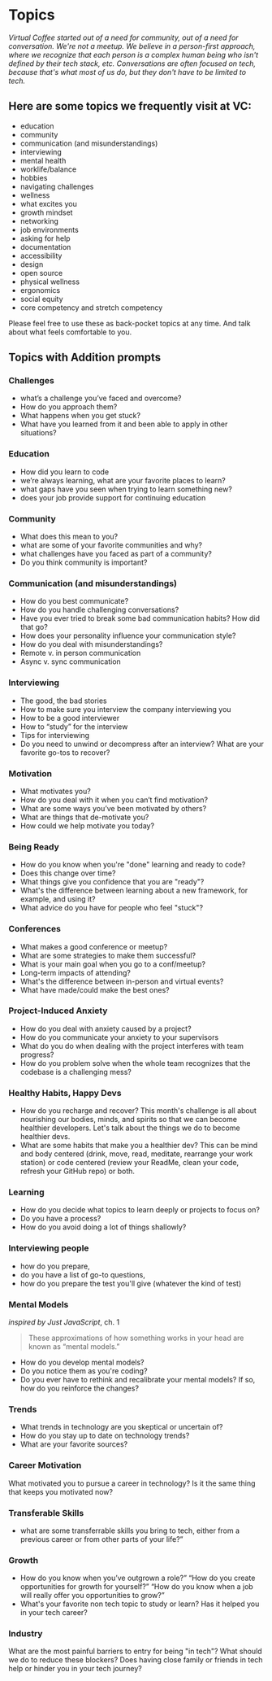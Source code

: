 # Topics

_Virtual Coffee started out of a need for community, out of a need for conversation. We're not a meetup. We believe in a person-first approach, where we recognize that each person is a complex human being who isn't defined by their tech stack, etc. Conversations are often focused on tech, because that's what most of us do, but they don't have to be limited to tech._

## Here are some topics we frequently visit at VC:

- education
- community
- communication (and misunderstandings)
- interviewing
- mental health
- worklife/balance
- hobbies
- navigating challenges
- wellness
- what excites you
- growth mindset
- networking
- job environments
- asking for help
- documentation
- accessibility
- design
- open source
- physical wellness
- ergonomics
- social equity
- core competency and stretch competency

Please feel free to use these as back-pocket topics at any time. And talk about what feels comfortable to you.

## Topics with Addition prompts
### Challenges
- what’s a challenge you’ve faced and overcome?
- How do you approach them?
- What happens when you get stuck?
- What have you learned from it and been able to apply in other situations?


### Education
- How did you learn to code
- we’re always learning, what are your favorite places to learn?
- what gaps have you seen when trying to learn something new?
- does your job provide support for continuing education

### Community
- What does this mean to you?
- what are some of your favorite communities and why?
- what challenges have you faced as part of a community?
- Do you think community is important?

### Communication (and misunderstandings)
- How do you best communicate?
- How do you handle challenging conversations?
- Have you ever tried to break some bad communication habits? How did that go?
- How does your personality influence your communication style?
- How do you deal with misunderstandings?
- Remote v. in person communication
- Async v. sync communication

### Interviewing
- The good, the bad stories
- How to make sure you interview the company interviewing you
- How to be a good interviewer
- How to “study” for the interview
- Tips for interviewing
- Do you need to unwind or decompress after an interview? What are your favorite go-tos to recover?


### Motivation 
- What motivates you?
- How do you deal with it when you can’t find motivation?
- What are some ways you’ve been motivated by others?
- What are things that de-motivate you?
- How could we help motivate you today?

### Being Ready
- How do you know when you're "done" learning and ready to code? 
- Does this change over time? 
- What things give you confidence that you are "ready"?
- What's the difference between learning about a new framework, for example, and using it?
- What advice do you have for people who feel "stuck"?

### Conferences
- What makes a good conference or meetup?
- What are some strategies to make them successful?
- What is your main goal when you go to a conf/meetup?
- Long-term impacts of attending?
- What's the difference between in-person and virtual events?
- What have made/could make the best ones?

### Project-Induced Anxiety
- How do you deal with anxiety caused by a project?
- How do you communicate your anxiety to your supervisors
- What do you do when dealing with the project interferes with team progress?
- How do you problem solve when the whole team recognizes that the codebase is a challenging mess?

### Healthy Habits, Happy Devs
- How do you recharge and recover? This month's challenge is all about nourishing our bodies, minds, and spirits so that we can become healthier developers. Let's talk about the things we do to become healthier devs.
- What are some habits that make you a healthier dev? This can be mind and body centered (drink, move, read, meditate, rearrange your work station) or code centered (review your ReadMe, clean your code, refresh your GitHub repo) or both.

### Learning
- How do you decide what topics to learn deeply or projects to focus on? 
- Do you have a process? 
- How do you avoid doing a lot of things shallowly?

### Interviewing people
- how do you prepare, 
- do you have a list of go-to questions, 
- how do you prepare the test you'll give (whatever the kind of test)

### Mental Models
*inspired by Just JavaScript*, ch. 1
> These approximations of how something works in your head are known as “mental models.”
- How do you develop mental models?
- Do you notice them as you're coding?
- Do you ever have to rethink and recalibrate your mental models? If so, how do you reinforce the changes?


### Trends
- What trends in technology are you skeptical or uncertain of?
- How do you stay up to date on technology trends? 
- What are your favorite sources?


### Career Motivation
What motivated you to pursue a career in technology?  Is it the same thing that keeps you motivated now?

### Transferable Skills
- what are some transferrable skills you bring to tech, either from a previous career or from other parts of your life?”

### Growth
- How do you know when you’ve outgrown a role?” “How do you create opportunities for growth for yourself?” “How do you know when a job will really offer you opportunities to grow?”
- What's your favorite non tech topic to study or learn? Has it helped you in your tech career?

### Industry
What are the most painful barriers to entry for being "in tech"? What should we do to reduce these blockers?
Does having close family or friends in tech help or hinder you in your tech journey?
